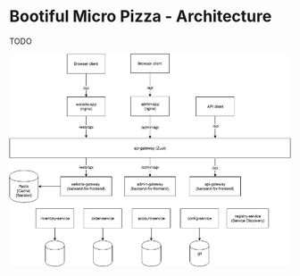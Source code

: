 # Bootiful Micro Pizza - Architecture

TODO

![Architecture](https://github.com/bootifulmicropizza/_project/raw/master/infrastructure/architecture.png "Architecture")
